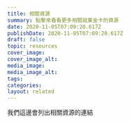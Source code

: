 ```yaml
---
title: 相關資源
summary: 點擊來看看更多相關就業金卡的資源
date: 2020-11-05T07:09:20.617Z
publishDate: 2020-11-05T07:09:20.617Z
draft: false
topic: resources
cover_image: 
cover_image_alt:
media_image:
media_image_alt:
tags:
categories:
layout: related
---
```

我們這邊會列出相關資源的連結